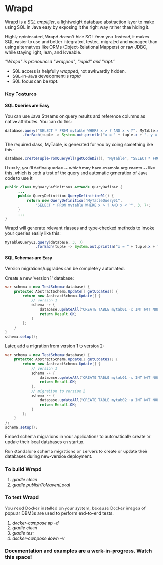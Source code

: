 Wrapd
=====

Wrapd is a *SQL amplifier*, a lightweight database abstraction layer to make using SQL in Java easy
by exposing it the right way rather than hiding it.

Highly opinionated, Wrapd doesn't hide SQL from you. Instead, it makes SQL easier 
to use and better integrated, tested, migrated and managed than using 
alternatives like ORMs (Object-Relational Mappers) or raw JDBC,
while staying light, lean, and loveable.

*"Wrapd" is pronounced "wrapped", "rapid" and "rapt."*

* SQL access is helpfully *wrapped*, not awkwardly hidden.
* SQL-in-Java development is *rapid*.
* SQL focus can be *rapt*.

### Key Features ###

#### SQL Queries are Easy ####
   
You can use Java Streams on query results and reference columns as native attributes. You can do this:
```java
database.query("SELECT * FROM mytable WHERE x > ? AND x < ?", MyTable.class, 3, 7)
        .forEach(tuple -> System.out.println("x = " + tuple.x + ", y = " + tuple.y));
```
The required class, MyTable, is generated for you by doing something like this:
```java
database.createTupleFromQueryAll(getCodeDir(), "MyTable", "SELECT * FROM mytable");
```

Usually, you'll define queries -- which may have example arguments -- like this, which is both a test of the query and automatic generation of Java code to use it:
```java
public class MyQueryDefinitions extends QueryDefiner {
      ...
      public QueryDefinition QueryDefinition01() {
          return new QueryDefinition("MyTableQuery01", 
              "SELECT * FROM mytable WHERE x > ? AND x < ?", 3, 7);
      }
      ...
}
```
Wrapd will generate relevant classes and type-checked methods to invoke your queries easily 
like this:
```java
MyTableQuery01.query(database, 3, 7)
              .forEach(tuple -> System.out.println("x = " + tuple.x + ", y = " + tuple.y));
```

#### SQL Schemas are Easy ####

Version migrations/upgrades can be completely automated.

Create a new 'version 1' database:
```java
var schema = new TestSchema(database) {
    protected AbstractSchema.Update[] getUpdates() {
        return new AbstractSchema.Update[] {
            // version 1
            schema -> {
                database.updateAll("CREATE TABLE mytab01 (x INT NOT NULL PRIMARY KEY)");
                return Result.OK;
            }
        };
    }
}
schema.setup();
```

Later, add a migration from version 1 to version 2:
```java
var schema = new TestSchema(database) {
    protected AbstractSchema.Update[] getUpdates() {
        return new AbstractSchema.Update[] {
            // version 1
            schema -> {
                database.updateAll("CREATE TABLE mytab01 (x INT NOT NULL PRIMARY KEY)");
                return Result.OK;
            },
            // migration to version 2
            schema -> {
                database.updateAll("CREATE TABLE mytab02 (a INT NOT NULL PRIMARY KEY)");
                return Result.OK;
            }
        };
    }
};
schema.setup();
```
Embed schema migrations in your applications to automatically create or update their local
databases on startup.

Run standalone schema migrations on servers to create or update their databases during new-version deployment.

### To build Wrapd ###

1.   _gradle clean_
2.   _gradle publishToMavenLocal_

### To test Wrapd ###

You need Docker installed on your system, because Docker images of popular DBMSs are used to perform end-to-end tests.

1.  _docker-compose up -d_
2.  _gradle clean_
3.  _gradle test_
4.  _docker-compose down -v_
 
### Documentation and examples are a work-in-progress. Watch this space! ###
